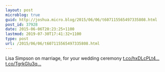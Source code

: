 ```yaml
---
layout: post
microblog: true
guid: http://joshua.micro.blog/2015/06/06/t607115565497335808.html
post_id: 37928
date: 2015-06-06T20:23:25+1100
lastmod: 2019-07-30T17:41:32+1100
type: post
url: /2015/06/06/t607115565497335808.html
---
```

Lisa Simpson on marriage, for your wedding ceremony [t.co/hxDLcPLt4...](http://t.co/hxDLcPLt4O) [t.co/TgrkGIu3q...](http://t.co/TgrkGIu3qO)
